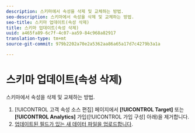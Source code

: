 ```yaml
---
description: 스키마에서 속성을 삭제 및 교체하는 방법.
seo-description: 스키마에서 속성을 삭제 및 교체하는 방법.
seo-title: 스키마 업데이트(속성 삭제)
title: 스키마 업데이트(속성 삭제)
uuid: a465fa89-6c7f-4c07-aa59-84c968a82917
translation-type: tm+mt
source-git-commit: 979b2202a70e2a5362aa86a65a17d7c4279b3a1a

---
```



# 스키마 업데이트(속성 삭제)

스키마에서 속성을 삭제 및 교체하는 방법.


1. [!UICONTROL 고객 속성 소스 편집] 페이지에서 **[!UICONTROL Target]** 또는 **[!UICONTROL Analytics]** 가입([!UICONTROL 가입 구성] 아래)을 제거합니다.
1. [업데이트된 필드가 있는 새 데이터 파일을 업로드합니다](../attributes/t-crs-usecase.md#task_BCC327B2A0EF4A1BBB2934013AB92B78).

